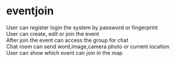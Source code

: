 # eventjoin

User can register login the system by password or fingerprint  
User can create, edit or join the event  
After join the event can access the group for chat  
Chat room can send word,image,camera photo or current location  
User can show which event can join in the map 
